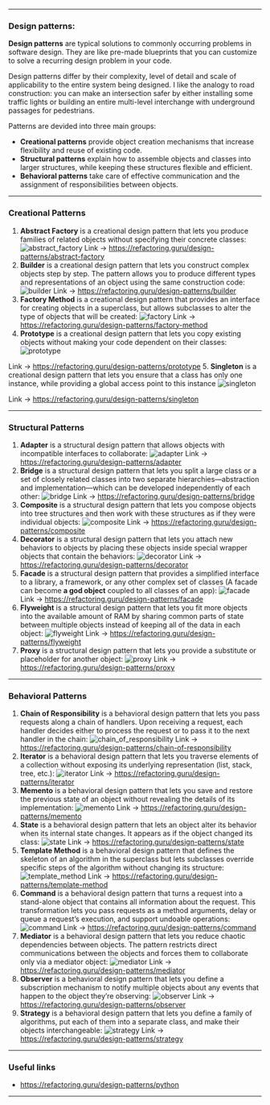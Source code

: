 - - -
### Design patterns:
__Design patterns__ are typical solutions to commonly occurring problems in software design. They are like pre-made blueprints that you can customize to solve a recurring design problem in your code.

Design patterns differ by their complexity, level of detail and scale of applicability to the entire system being designed. I like the analogy to road construction: you can make an intersection safer by either installing some traffic lights or building an entire multi-level interchange with underground passages for pedestrians.

Patterns are devided into three main groups:
- __Creational patterns__ provide object creation mechanisms that increase flexibility and reuse of existing code.
- __Structural patterns__ explain how to assemble objects and classes into larger structures, while keeping these structures flexible and efficient.
- __Behavioral patterns__ take care of effective communication and the assignment of responsibilities between objects.
- - -
### Creational Patterns
1. __Abstract Factory__ is a creational design pattern that lets you produce families of related objects without specifying their concrete classes:
![abstract_factory](/images/design_patterns/abstract_factory.png)
Link -> https://refactoring.guru/design-patterns/abstract-factory
2. __Builder__ is a creational design pattern that lets you construct complex objects step by step. The pattern allows you to produce different types and representations of an object using the same construction code:
![builder](/images/design_patterns/builder.png)
Link -> https://refactoring.guru/design-patterns/builder
3. __Factory Method__ is a creational design pattern that provides an interface for creating objects in a superclass, but allows subclasses to alter the type of objects that will be created:
![factory](/images/design_patterns/factory.png)
Link -> https://refactoring.guru/design-patterns/factory-method
4. __Prototype__ is a creational design pattern that lets you copy existing objects without making your code dependent on their classes:
![prototype](/images/design_patterns/prototype.png)

Link -> https://refactoring.guru/design-patterns/prototype
5. __Singleton__ is a creational design pattern that lets you ensure that a class has only one instance, while providing a global access point to this instance
![singleton](/images/design_patterns/singleton.png)

Link -> https://refactoring.guru/design-patterns/singleton
- - -
### Structural Patterns
1. __Adapter__ is a structural design pattern that allows objects with incompatible interfaces to collaborate:
![adapter](/images/design_patterns/adapter.png)
Link -> https://refactoring.guru/design-patterns/adapter
2. __Bridge__ is a structural design pattern that lets you split a large class or a set of closely related classes into two separate hierarchies—abstraction and implementation—which can be developed independently of each other:
![bridge](/images/design_patterns/bridge.png)
Link -> https://refactoring.guru/design-patterns/bridge
3. __Composite__ is a structural design pattern that lets you compose objects into tree structures and then work with these structures as if they were individual objects:
![composite](/images/design_patterns/composite.png)
Link -> https://refactoring.guru/design-patterns/composite
4. __Decorator__ is a structural design pattern that lets you attach new behaviors to objects by placing these objects inside special wrapper objects that contain the behaviors:
![decorator](/images/design_patterns/decorator.png)
Link -> https://refactoring.guru/design-patterns/decorator
5. __Facade__ is a structural design pattern that provides a simplified interface to a library, a framework, or any other complex set of classes (A facade can become __a god object__ coupled to all classes of an app):
![facade](/images/design_patterns/facade.png)
Link -> https://refactoring.guru/design-patterns/facade
6. __Flyweight__ is a structural design pattern that lets you fit more objects into the available amount of RAM by sharing common parts of state between multiple objects instead of keeping all of the data in each object:
![flyweight](/images/design_patterns/flyweight.png)
Link -> https://refactoring.guru/design-patterns/flyweight
7. __Proxy__ is a structural design pattern that lets you provide a substitute or placeholder for another object:
![proxy](/images/design_patterns/proxy.png)
Link -> https://refactoring.guru/design-patterns/proxy
- - -
### Behavioral Patterns
1. __Chain of Responsibility__ is a behavioral design pattern that lets you pass requests along a chain of handlers. Upon receiving a request, each handler decides either to process the request or to pass it to the next handler in the chain:
![chain_of_responsibility](/images/design_patterns/chain_of_responsibility.png)
Link -> https://refactoring.guru/design-patterns/chain-of-responsibility
2. __Iterator__ is a behavioral design pattern that lets you traverse elements of a collection without exposing its underlying representation (list, stack, tree, etc.):
![iterator](/images/design_patterns/iterator.png)
Link -> https://refactoring.guru/design-patterns/iterator
3. __Memento__ is a behavioral design pattern that lets you save and restore the previous state of an object without revealing the details of its implementation:
![memento](/images/design_patterns/memento.png)
Link -> https://refactoring.guru/design-patterns/memento
4. __State__ is a behavioral design pattern that lets an object alter its behavior when its internal state changes. It appears as if the object changed its class:
![state](/images/design_patterns/state.png)
Link -> https://refactoring.guru/design-patterns/state
5. __Template Method__ is a behavioral design pattern that defines the skeleton of an algorithm in the superclass but lets subclasses override specific steps of the algorithm without changing its structure:
![template_method](/images/design_patterns/template_method.png)
Link -> https://refactoring.guru/design-patterns/template-method
6. __Command__ is a behavioral design pattern that turns a request into a stand-alone object that contains all information about the request. This transformation lets you pass requests as a method arguments, delay or queue a request’s execution, and support undoable operations:
![command](/images/design_patterns/command.png)
Link -> https://refactoring.guru/design-patterns/command
7. __Mediator__ is a behavioral design pattern that lets you reduce chaotic dependencies between objects. The pattern restricts direct communications between the objects and forces them to collaborate only via a mediator object:
![mediator](/images/design_patterns/mediator.png)
Link -> https://refactoring.guru/design-patterns/mediator
8. __Observer__ is a behavioral design pattern that lets you define a subscription mechanism to notify multiple objects about any events that happen to the object they’re observing:
![observer](/images/design_patterns/observer.png)
Link -> https://refactoring.guru/design-patterns/observer
9. __Strategy__ is a behavioral design pattern that lets you define a family of algorithms, put each of them into a separate class, and make their objects interchangeable:
![strategy](/images/design_patterns/strategy.png)
Link -> https://refactoring.guru/design-patterns/strategy
- - -
### Useful links
- https://refactoring.guru/design-patterns/python
- - -